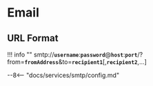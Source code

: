 # Email

## URL Format

!!! info ""
    smtp://__`username`__:__`password`__@__`host`__:__`port`__/?from=__`fromAddress`__&to=__`recipient1`__[,__`recipient2`__,...]

--8<-- "docs/services/smtp/config.md"
